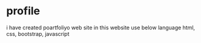 # profile
i have created poartfoliyo web site 
in this website use below language
html, css, bootstrap, javascript
